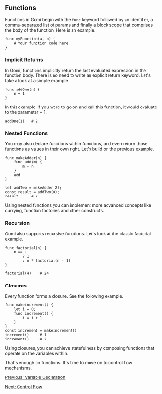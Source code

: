 ## Functions

Functions in Gomi begin with the `func` keyword followed by an identifier, a comma-separated list of params and finally a block scope that comprises the body of the function. Here is an example.

```
func myFunction(a, b) {
    # Your function code here
}
```
### Implicit Returns

In Gomi, functions implicitly return the last evaluated expression in the function body. There is no need to write an explicit return keyword. Let's take a look at a simple example

```
func addOne(n) {
    n + 1
}
```
In this example, if you were to go on and call this function, it would evaluate to the parameter + 1.
```
addOne(1)   # 2
```

### Nested Functions

You may also declare functions within functions, and even return those functions as values in their own right. Let's build on the previous example.

```
func makeAdder(n) {
    func add(m) {
        m + n
    }
    add
}

let addTwo = makeAdder(2);
const result = addTwo(0);
result      # 2
```
Using nested functions you can implement more advanced concepts like currying, function factories and other constructs.

### Recursion

Gomi also supports recursive functions. Let's look at the classic factorial example.

```
func factorial(n) {
    n == 1
        ? 1
        : n * factorial(n - 1)
}

factorial(4)    # 24
```

### Closures

Every function forms a closure. See the following example.

```
func makeIncrement() {
    let i = 0;
    func increment() {
        i = i + 1
    }
}
const increment = makeIncrement()
increment()     # 1
increment()     # 2
```
Using closures, you can achieve statefulness by composing functions that operate on the variables within.



That's enough on functions. It's time to move on to control flow mechanisms.

[Previous: Variable Declaration](./variable-declaration.md)

[Next: Control Flow](./control-flow.md)